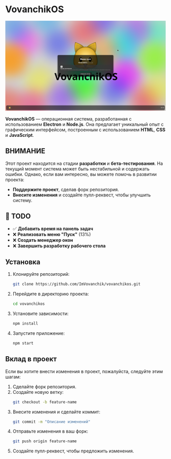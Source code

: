 # VovanchikOS
![Скриншот](screenshots/0.1-1/1.png)

**VovanchikOS** — операционная система, разработанная с использованием **Electron** и **Node.js**. Она предлагает уникальный опыт с графическим интерфейсом, построенным с использованием **HTML**, **CSS** и **JavaScript**.

## ВНИМАНИЕ

Этот проект находится на стадии **разработки** и **бета-тестирования**. На текущий момент система может быть нестабильной и содержать ошибки. Однако, если вам интересно, вы можете помочь в развитии проекта:

- **Поддержите проект**, сделав форк репозитория.
- **Внесите изменения** и создайте пулл-реквест, чтобы улучшить систему.

## 🚧 TODO

- ✅ **Добавить время на панель задач**
- ❌ **Реализовать меню "Пуск"** (13%)
- ❌ **Создать менеджер окон**
- ❌ **Завершить разработку рабочего стола**

## Установка

1. Клонируйте репозиторий:
   ```bash
   git clone https://github.com/ImVovanchik/vovanchikos.git
   ```

2. Перейдите в директорию проекта:
   ```bash
   cd vovanchikos
   ```

3. Установите зависимости:
   ```bash
   npm install
   ```

4. Запустите приложение:
   ```bash
   npm start
   ```

## Вклад в проект

Если вы хотите внести изменения в проект, пожалуйста, следуйте этим шагам:

1. Сделайте форк репозитория.
2. Создайте новую ветку:
   ```bash
   git checkout -b feature-name
   ```
3. Внесите изменения и сделайте коммит:
   ```bash
   git commit -m "Описание изменений"
   ```
4. Отправьте изменения в ваш форк:
   ```bash
   git push origin feature-name
   ```
5. Создайте пулл-реквест, чтобы предложить изменения.